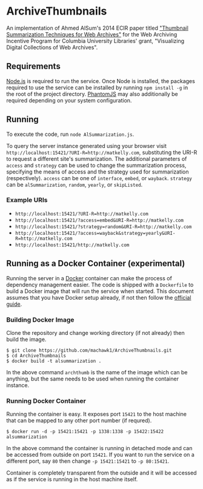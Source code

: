 ArchiveThumbnails
================

An implementation of Ahmed AlSum's 2014 ECIR paper titled ["Thumbnail Summarization Techniques for Web
Archives"](http://www.cs.odu.edu/~mln/pubs/ecir-2014/ecir-2014.pdf) for the Web Archiving Incentive Program for Columbia University Libraries' grant, "Visualizing Digital Collections of Web Archives".

## Requirements

[Node.js](https://nodejs.org/) is required to run the service. Once Node is installed, the packages required to use the service can be installed by running `npm install -g` in the root of the project directory. [PhantomJS](http://phantomjs.org/) may also additionally be required depending on your system configuration.

## Running

To execute the code, run `node AlSummarization.js`.

To query the server instance generated using your browser visit `http://localhost:15421/?URI-R=http://matkelly.com`, substituting the URI-R to request a different site's summarization. The additional parameters of `access` and `strategy` can be used to change the summarization process, specifying the means of access and the strategy used for summarization (respectively). `access` can be one of `interface`, `embed`, or `wayback`. `strategy` can be `alSummarization`, `random`, `yearly`, or `skipListed`.

### Example URIs

* `http://localhost:15421/?URI-R=http://matkelly.com`
* `http://localhost:15421/?access=embed&URI-R=http://matkelly.com`
* `http://localhost:15421/?strategy=random&URI-R=http://matkelly.com`
* `http://localhost:15421/?access=wayback&strategy=yearly&URI-R=http://matkelly.com`
* `http://localhost:15421/http://matkelly.com`

## Running as a Docker Container (experimental)

Running the server in a [Docker](https://www.docker.com/) container can make the process of dependency management easier. The code is shipped with a `Dockerfile` to build a Docker image that will run the service when started. This document assumes that you have Docker setup already, if not then follow the [official guide](https://docs.docker.com/installation/).

### Building Docker Image

Clone the repository and change working directory (if not already) then build the image.

```
$ git clone https://github.com/machawk1/ArchiveThumbnails.git
$ cd ArchiveThumbnails
$ docker build -t alsummarization .
```

In the above command `archthumb` is the name of the image which can be anything, but the same needs to be used when running the container instance.

### Running Docker Container

Running the container is easy. It exposes port `15421` to the host machine that can be mapped to any other port number (if requred).

```
$ docker run -d -p 15421:15421 -p 1338:1338 -p 15422:15422 alsummarization
```

In the above command the container is running in detached mode and can be accessed from outside on port `15421`. If you want to run the service on a different port, say `80` then change `-p 15421:15421` to `-p 80:15421`.

Container is completely transparent from the outside and it will be accessed as if the service is running in the host machine itself.
